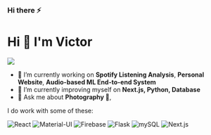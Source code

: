 ### Hi there ⚡️
<h1 align="left">Hi 👋 I'm Victor</h1>

![](https://komarev.com/ghpvc/?username=victorlim-12)

- 🔭 I’m currently working on **Spotify Listening Analysis**, **Personal Website**, **Audio-based ML End-to-end System**
- 🌱 I’m currently improving myself on **Next.js, Python, Database**
- 💬 Ask me about **Photography 📸**, 

I do work with some of these:
<p><img src="https://img.shields.io/badge/React-20232A?style=for-the-badge&logo=react&logoColor=61DAFB" alt="React"> 
<img src="https://img.shields.io/badge/Material%20UI-007FFF?style=for-the-badge&logo=mui&logoColor=white" alt="Material-UI">
<img src="https://img.shields.io/badge/firebase-ffca28?style=for-the-badge&logo=firebase&logoColor=black" alt="Firebase"> 
<img src="https://img.shields.io/badge/Flask-000000?style=for-the-badge&logo=flask&logoColor=white" alt="Flask">
<img src="https://img.shields.io/badge/MySQL-005C84?style=for-the-badge&logo=mysql&logoColor=white" alt="mySQL">
<img src="https://img.shields.io/badge/next%20js-000000?style=for-the-badge&logo=nextdotjs&logoColor=white" alt="Next.js">
</p>




<!--
**victorlim12/victorlim12** is a ✨ _special_ ✨ repository because its `README.md` (this file) appears on your GitHub profile.

Here are some ideas to get you started:

- 🔭 I’m currently working on ...
- 🌱 I’m currently learning ...
- 👯 I’m looking to collaborate on ...
- 🤔 I’m looking for help with ...
- 💬 Ask me about ...
- 📫 How to reach me: ...
- 😄 Pronouns: ...
- ⚡ Fun fact: ...
-->
